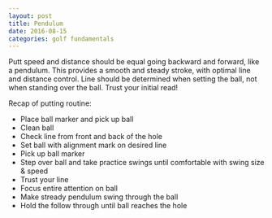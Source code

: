 ```yaml
---
layout: post
title: Pendulum
date: 2016-08-15
categories: golf fundamentals
---
```


Putt speed and distance should be equal going backward and forward, like a pendulum.  This provides a smooth and steady stroke, with optimal line and distance control.  Line should be determined when setting the ball, not when standing over the ball.  Trust your initial read!

Recap of putting routine:

* Place ball marker and pick up ball
* Clean ball
* Check line from front and back of the hole
* Set ball with alignment mark on desired line
* Pick up ball marker
* Step over ball and take practice swings until comfortable with swing size & speed
* Trust your line
* Focus entire attention on ball 
* Make stready pendulum swing through the ball
* Hold the follow through until ball reaches the hole
